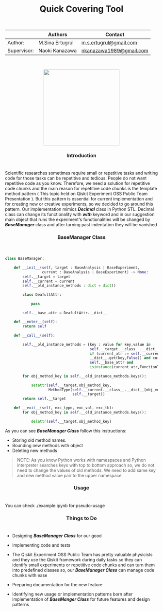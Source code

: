 <h1 align="center">Quick Covering Tool</h1>

<br>

|             | Authors         | Contact                        |
|-------------|-----------------|-------------------------|
| Author:     | M.Sina Ertugrul | m.s.ertugrul@gmail.com  |
| Supervisor: | Naoki Kanazawa  | nkanazawa1989@gmail.com |

<br>

<p align="center">
<img width="250px" height="250px" src="https://github.com/Musa-Sina-Ertugrul/Qiskit_OOAD_Proposal_RFC0014/assets/102359522/90669ecd-eaca-4724-b97c-d98a7fb67aa6">
</p>

<h3 align="center">Introduction</h3>
<h1 align="center"></h1>

Scientific researches sometimes require small or repetitive tasks and writing code for those tasks can be repetitive and tedious. People do not want repetitive code as you know. 
Therefore, we need a solution for repetitive code chunks and the main reason for repetitive code chunks is the template method pattern ( This topic held on Qiskit Experiment OSS 
Public Team Presentation ). But this pattern is essential for current implementation and for creating new or creative experiments, so we decided to go around this pattern.
Our implementation mimics <b><i>Decimal</i></b> class in Python STL. Decimal class can change its functionality with <b><i>with</i></b> keyword and in our suggestion main object that runs the experiment's
functionalities will be changed by <b><i>BaseManager</i></b> class and after turning past indentation they will be vanished

<h3 align="center">BaseManager Class</h3>
<h1 align="center"></h1>

```python

class BaseManager:
    
    def __init__(self, target : BaseAnalysis | BaseExperiment,
                 current : BaseAnalysis | BaseExperiment) -> None:
        self.__target = target
        self.__current = current
        self.__old_instance_methods : dict = dict()
    
        class DeafultAttr:
            
            pass
        
        self.__base_attr = DeafultAttr.__dict__
    
    def __enter__(self):
        return self
    
    def __call__(self):
        
        self.__old_instance_methods = {key : value for key,value in 
                                       self.__target.__class__.__dict__.items() 
                                       if (current_atr := self.__current.__class__. \
                                       __dict__.get(key,False)) and current_atr not in
                                       self.__base_attr and 
                                       isinstance(current_atr,FunctionType)}
        
        for obj_method_key in self.__old_instance_methods.keys():
            
            setattr(self.__target,obj_method_key,
                    MethodType(self.__current.__class__.__dict__[obj_method_key],
                               self.__target))
        return self.__target
    
    def __exit__(self, exc_type, exc_val, exc_tb):
        for obj_method_key in self.__old_instance_methods.keys():
            
            delattr(self.__target,obj_method_key)

```

As you can see <b><i>BaseManager Class</i></b> follow this instructions:

* Storing old method names.
* Bounding new methods with object
* Deleting new methods

> NOTE: As you know Python works with namespaces and Python interpreter searches keys with top to bottom approach
so, we do not need to change the values of old methods. We need to add same key and new method value pair to the upper namespace

<h3 align="center">Usage</h3>
<h1 align="center"></h1>

You can check ./example.ipynb for pseudo-usage

<h3 align="center">Things to Do</h3>
<h1 align="center"></h1>

* Designing <b><i>BaseManager Class</i></b> for our good

* Implementing code and tests

* The Qiskit Experiment OSS Public Team has pretty valuable physicists and they use the Qiskit framework during daily tasks so they can identify
small experiments or repetitive code chunks and can turn them into predefined classes so, our <b><i>BaseManager Class</i></b> can manage code chunks with ease

* Preparing documentation for the new feature

* Identifying new usage or implementation patterns born after implementation of <b><i>BaseManger Class</i></b> for future features and design patterns
